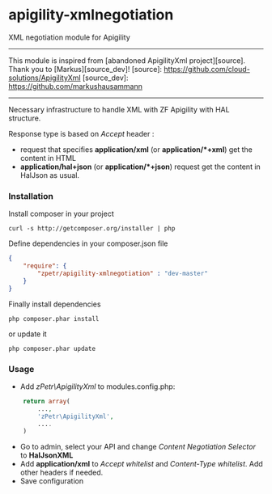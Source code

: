 apigility-xmlnegotiation
=========================

XML negotiation module for Apigility

----------

This module is inspired from [abandoned ApigilityXml project][source]. Thank you to [Markus][source_dev]!
[source]: https://github.com/cloud-solutions/ApigilityXml
[source_dev]: https://github.com/markushausammann

----------

Necessary infrastructure to handle XML with ZF Apigility with HAL structure.

Response type is based on *Accept* header :

- request that specifies **application/xml** (or **application/\*+xml**) get the content in HTML
- **application/hal+json** (or **application/\*+json**) request get the content in HalJson as usual. 

### Installation
Install composer in your project

    curl -s http://getcomposer.org/installer | php

Define dependencies in your composer.json file

```json
{
    "require": {
        "zpetr/apigility-xmlnegotiation" : "dev-master"
    }
}
```

Finally install dependencies

    php composer.phar install

or update it

    php composer.phar update

### Usage
- Add *zPetr\ApigilityXml* to modules.config.php:
```php
	return array(
    	...,
        'zPetr\ApigilityXml',
        ....
	)     
```
- Go to admin, select your API and change *Content Negotiation Selector* to **HalJsonXML**
- Add **application/xml** to *Accept whitelist* and *Content-Type whitelist*. Add other headers if needed.
- Save configuration